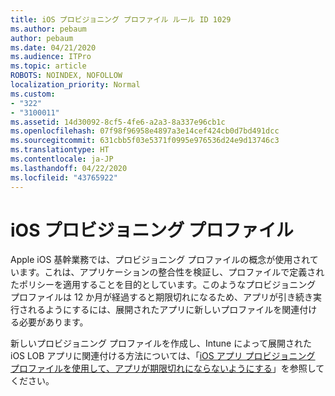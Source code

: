 ```yaml
---
title: iOS プロビジョニング プロファイル ルール ID 1029
ms.author: pebaum
author: pebaum
ms.date: 04/21/2020
ms.audience: ITPro
ms.topic: article
ROBOTS: NOINDEX, NOFOLLOW
localization_priority: Normal
ms.custom:
- "322"
- "3100011"
ms.assetid: 14d30092-8cf5-4fe6-a2a3-8a337e96cb1c
ms.openlocfilehash: 07f98f96958e4897a3e14cef424cb0d7bd491dcc
ms.sourcegitcommit: 631cbb5f03e5371f0995e976536d24e9d13746c3
ms.translationtype: HT
ms.contentlocale: ja-JP
ms.lasthandoff: 04/22/2020
ms.locfileid: "43765922"
---
```

# <a name="ios-provisioning-profiles"></a>iOS プロビジョニング プロファイル

Apple iOS 基幹業務では、プロビジョニング プロファイルの概念が使用されています。これは、アプリケーションの整合性を検証し、プロファイルで定義されたポリシーを適用することを目的としています。このようなプロビジョニング プロファイルは 12 か月が経過すると期限切れになるため、アプリが引き続き実行されるようにするには、展開されたアプリに新しいプロファイルを関連付ける必要があります。
  
新しいプロビジョニング プロファイルを作成し、Intune によって展開された iOS LOB アプリに関連付ける方法については、「[iOS アプリ プロビジョニング プロファイルを使用して、アプリが期限切れにならないようにする](https://docs.microsoft.com/intune/app-provisioning-profile-ios)」を参照してください。
  